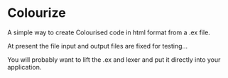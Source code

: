 # Colourize

A simple way to create Colourised code in html format from a .ex file.

At present the file input and output files are fixed for testing...

You will probably want to lift the .ex and lexer and put it directly into your application.
